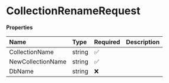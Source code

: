 # CollectionRenameRequest

**Properties**

| Name              | Type   | Required | Description |
| :---------------- | :----- | :------- | :---------- |
| CollectionName    | string | ✅       |             |
| NewCollectionName | string | ✅       |             |
| DbName            | string | ❌       |             |

<!-- This file was generated by liblab | https://liblab.com/ -->
